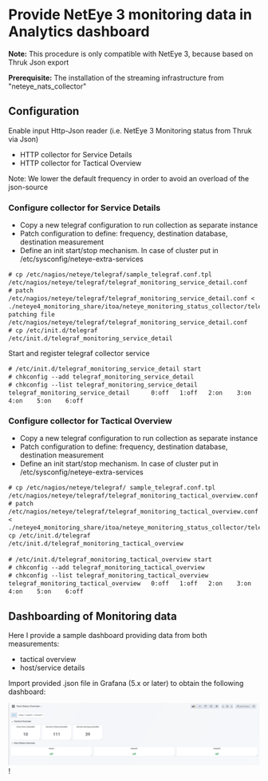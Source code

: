 
# Provide NetEye 3 monitoring data in Analytics dashboard 

**Note:** This procedure is only compatible with NetEye 3, because based on Thruk Json export

**Prerequisite:** The installation of the streaming infrastructure from "neteye_nats_collector"

## Configuration

Enable input Http-Json reader (i.e. NetEye 3 Monitoring status from Thruk via Json)
- HTTP collector for Service Details
- HTTP collector for Tactical Overview

Note: We lower the default frequency in order to avoid an overload of the json-source 

### Configure collector for Service Details

- Copy a new telegraf configuration to run collection as separate instance
- Patch configuration to define: frequency, destination database, destination measurement
- Define an init start/stop mechanism. In case of cluster put in /etc/sysconfig/neteye-extra-services

```
# cp /etc/nagios/neteye/telegraf/sample_telegraf.conf.tpl /etc/nagios/neteye/telegraf/telegraf_monitoring_service_detail.conf
# patch /etc/nagios/neteye/telegraf/telegraf_monitoring_service_detail.conf < ./neteye4_monitoring_share/itoa/neteye_monitoring_status_collector/telegraf_inputsThrukServiceDetail.conf.diff
patching file /etc/nagios/neteye/telegraf/telegraf_monitoring_service_detail.conf
# cp /etc/init.d/telegraf /etc/init.d/telegraf_monitoring_service_detail
```

Start and register telegraf collector service
```
# /etc/init.d/telegraf_monitoring_service_detail start
# chkconfig --add telegraf_monitoring_service_detail
# chkconfig --list telegraf_monitoring_service_detail
telegraf_monitoring_service_detail      0:off   1:off   2:on    3:on    4:on    5:on    6:off
```

### Configure collector for Tactical Overview

- Copy a new telegraf configuration to run collection as separate instance
- Patch configuration to define: frequency, destination database, destination measurement
- Define an init start/stop mechanism. In case of cluster put in /etc/sysconfig/neteye-extra-services

```
# cp /etc/nagios/neteye/telegraf/ sample_telegraf.conf.tpl /etc/nagios/neteye/telegraf/telegraf_monitoring_tactical_overview.conf
# patch /etc/nagios/neteye/telegraf/telegraf_monitoring_tactical_overview.conf < ./neteye4_monitoring_share/itoa/neteye_monitoring_status_collector/telegraf_inputsThrukTacticalOverview.conf.diff
cp /etc/init.d/telegraf /etc/init.d/telegraf_monitoring_tactical_overview

# /etc/init.d/telegraf_monitoring_tactical_overview start
# chkconfig --add telegraf_monitoring_tactical_overview
# chkconfig --list telegraf_monitoring_tactical_overview
telegraf_monitoring_tactical_overview   0:off   1:off   2:on    3:on    4:on    5:on    6:off
```

## Dashboarding of Monitoring data

Here I provide a sample dashboard providing data from both measurements:
- tactical overview
- host/service details

Import provided .json file in Grafana (5.x or later) to obtain the following dashboard:

![Host Status Overview](host_status_overview.png)!


